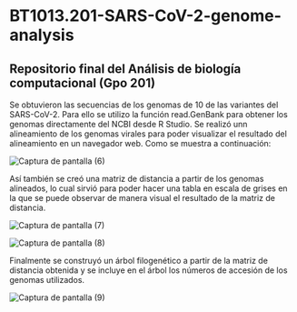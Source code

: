 # BT1013.201-SARS-CoV-2-genome-analysis
## Repositorio final del Análisis de biología computacional (Gpo 201)

Se obtuvieron las secuencias de los genomas de 10 de las variantes del SARS-CoV-2.
Para ello se utilizo la función read.GenBank para obtener los genomas directamente del NCBI desde R Studio.
Se realizó unn alineamiento de los genomas virales para poder visualizar el resultado del alineamiento en un navegador web. Como se muestra a continuación:

![Captura de pantalla (6)](https://github.com/marianaagrcg/BT1013.201-SARS-CoV-2-genome-analysis/assets/113316842/b74d1e40-b9ed-4782-a9a7-083738cab13d)

Así también se creó una matriz de distancia a partir de los genomas alineados, lo cual sirvió para poder hacer una tabla en escala de grises en la que se puede observar de manera visual el resultado de la matriz de distancia.

![Captura de pantalla (7)](https://github.com/marianaagrcg/BT1013.201-SARS-CoV-2-genome-analysis/assets/113316842/503218bf-256c-4c2f-a8d2-c18937503329)

![Captura de pantalla (8)](https://github.com/marianaagrcg/BT1013.201-SARS-CoV-2-genome-analysis/assets/113316842/c3216d91-ab8c-4aea-bd38-7d8eb480d30b)

Finalmente se construyó un árbol filogenético a partir de la matriz de distancia obtenida y se incluye en el árbol los números de accesión de los genomas utilizados.

![Captura de pantalla (9)](https://github.com/marianaagrcg/BT1013.201-SARS-CoV-2-genome-analysis/assets/113316842/50c47f04-76f8-4544-8155-2e8d0c36f9bf)
